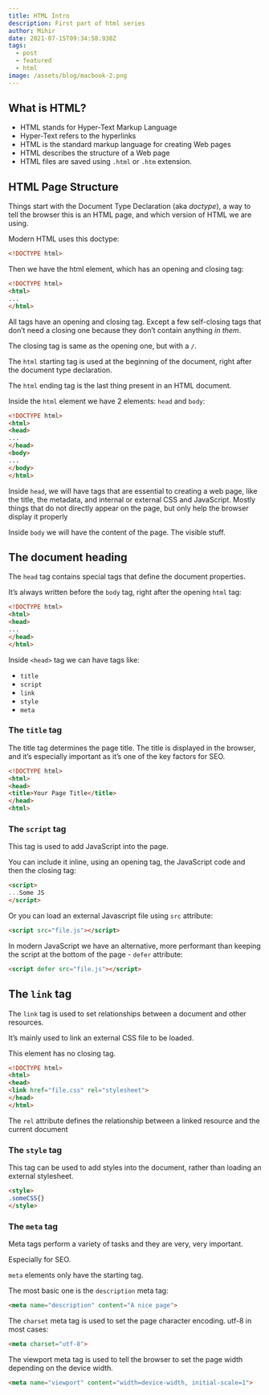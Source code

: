 ```yaml
---
title: HTML Intro
description: First part of html series
author: Mihir
date: 2021-07-15T09:34:58.930Z
tags:
  - post
  - featured
  - html
image: /assets/blog/macbook-2.png
---
```

## What is HTML?

- HTML stands for Hyper-Text Markup Language
- Hyper-Text refers to the hyperlinks
- HTML is the standard markup language for creating Web pages
- HTML describes the structure of a Web page
- HTML files are saved using `.html` or `.htm` extension.

## HTML Page Structure

Things start with the Document Type Declaration (aka *doctype*), a way to tell the browser this is an HTML page, and which version of HTML we are using.

Modern HTML uses this doctype:

```html
<!DOCTYPE html>
```

Then we have the html element, which has an opening and closing tag:

```html
<!DOCTYPE html>
<html>
...
</html>
```

All tags have an opening and closing tag. Except a few self-closing 
tags that don’t need a closing one because they don’t contain anything *in them*.

The closing tag is same as the opening one, but with a `/`.

The `html` starting tag is used at the beginning of the document, right after the document type declaration.

The `html` ending tag is the last thing present in an HTML document.

Inside the `html` element we have 2 elements: `head` and `body`:

```html
<!DOCTYPE html>
<html>
<head>
...
</head>
<body>
...
</body>
</html>
```

Inside `head`, we will have tags that are essential to creating a web page, like the title, the metadata, and internal or external CSS and JavaScript. Mostly things that do not directly appear on the page, but only help the browser display it properly 

Inside `body` we will have the content of the page. The visible stuff.

## The document heading

The `head` tag contains special tags that define the document properties.

It’s always written before the `body` tag, right after the opening `html` tag:

```html
<!DOCTYPE html>
<html>
<head>
...
</head>
</html>
```

Inside `<head>` tag we can have tags like:

- `title`
- `script`
- `link`
- `style`
- `meta`

### The `title` tag

The title tag determines the page title. The title is displayed in the browser, and it’s especially important as it’s one of the key factors for SEO.

```html
<!DOCTYPE html>
<html>
<head>
<title>Your Page Title</title>
</head>
<html>
```

### The `script` tag

This tag is used to add JavaScript into the page.

You can include it inline, using an opening tag, the JavaScript code and then the closing tag:

```html
<script>
...Some JS
</script>
```

Or you can load an external Javascript file using `src` attribute:

```html
<script src="file.js"></script>
```

In modern JavaScript we have an alternative, more performant than keeping the script at the bottom of the page - `defer` attribute:

```html
<script defer src="file.js"></script>
```

## The `link` tag

The `link` tag is used to set relationships between a document and other resources.

It’s mainly used to link an external CSS file to be loaded.

This element has no closing tag.

```html
<!DOCTYPE html>
<html>
<head>
<link href="file.css" rel="stylesheet">
</head>
</html>
```

The `rel` attribute defines the relationship between a linked resource and the current document

### The `style` tag

This tag can be used to add styles into the document, rather than loading an external stylesheet.

```html
<style>
.someCSS{}
</style>
```

### The `meta` tag

Meta tags perform a variety of tasks and they are very, very important.

Especially for SEO.

`meta` elements only have the starting tag.

The most basic one is the `description` meta tag:

```html
<meta name="description" content="A nice page">
```

The `charset` meta tag is used to set the page character encoding. utf-8 in most cases:

```html
<meta charset="utf-8">
```

The viewport meta tag is used to tell the browser to set the page width depending on the device width.

```html
<meta name="viewport" content="width=device-width, initial-scale=1">
```